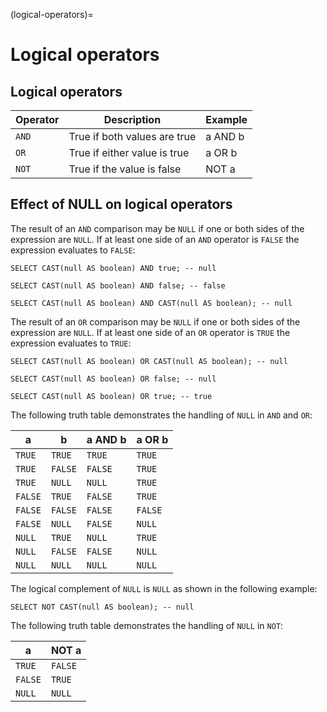 (logical-operators)=

# Logical operators

## Logical operators

| Operator | Description                  | Example |
| -------- | ---------------------------- | ------- |
| `AND`    | True if both values are true | a AND b |
| `OR`     | True if either value is true | a OR b  |
| `NOT`    | True if the value is false   | NOT a   |

## Effect of NULL on logical operators

The result of an `AND` comparison may be `NULL` if one or both
sides of the expression are `NULL`. If at least one side of an
`AND` operator is `FALSE` the expression evaluates to `FALSE`:

```
SELECT CAST(null AS boolean) AND true; -- null

SELECT CAST(null AS boolean) AND false; -- false

SELECT CAST(null AS boolean) AND CAST(null AS boolean); -- null
```

The result of an `OR` comparison may be `NULL` if one or both
sides of the expression are `NULL`.  If at least one side of an
`OR` operator is `TRUE` the expression evaluates to `TRUE`:

```
SELECT CAST(null AS boolean) OR CAST(null AS boolean); -- null

SELECT CAST(null AS boolean) OR false; -- null

SELECT CAST(null AS boolean) OR true; -- true
```

The following truth table demonstrates the handling of
`NULL` in `AND` and `OR`:

| a       | b       | a AND b | a OR b  |
| ------- | ------- | ------- | ------- |
| `TRUE`  | `TRUE`  | `TRUE`  | `TRUE`  |
| `TRUE`  | `FALSE` | `FALSE` | `TRUE`  |
| `TRUE`  | `NULL`  | `NULL`  | `TRUE`  |
| `FALSE` | `TRUE`  | `FALSE` | `TRUE`  |
| `FALSE` | `FALSE` | `FALSE` | `FALSE` |
| `FALSE` | `NULL`  | `FALSE` | `NULL`  |
| `NULL`  | `TRUE`  | `NULL`  | `TRUE`  |
| `NULL`  | `FALSE` | `FALSE` | `NULL`  |
| `NULL`  | `NULL`  | `NULL`  | `NULL`  |

The logical complement of `NULL` is `NULL` as shown in the following example:

```
SELECT NOT CAST(null AS boolean); -- null
```

The following truth table demonstrates the handling of `NULL` in `NOT`:

| a       | NOT a   |
| ------- | ------- |
| `TRUE`  | `FALSE` |
| `FALSE` | `TRUE`  |
| `NULL`  | `NULL`  |
